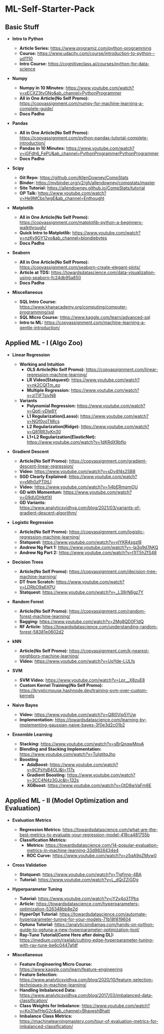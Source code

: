 # ML-Self-Starter-Pack
## Basic Stuff
* **Intro to Python**
  - **Article Series:** https://www.programiz.com/python-programming
  - **Course:** https://www.udacity.com/course/introduction-to-python--ud1110
  - **Intro Course:** https://cognitiveclass.ai/courses/python-for-data-science

* **Numpy**
  - **Numpy in 10 Minutes:** https://www.youtube.com/watch?v=xECXZ3tyONo&ab_channel=PythonProgrammer
  - **All in One Article(No Self Promo):** https://copyassignment.com/numpy-for-machine-learning-a-complete-guide/
  - **Docs Padho**
  
* **Pandas**
  - **All in One Article(No Self Promo):** https://copyassignment.com/python-pandas-tutorial-complete-introduction/
  - **Pandas in 10 Minutes:** https://www.youtube.com/watch?v=iGFdh6_FePU&ab_channel=PythonProgrammerPythonProgrammer
  - **Docs Padho**

* **Scipy**
  - **Git Repo:** https://github.com/AllenDowney/CompStats 
  - **Binder:** https://mybinder.org/v2/gh/allendowney/compstats/master
  - **Site Tutorial:** https://allendowney.github.io/CompStats/tutorial
  - **OP Talk:** https://www.youtube.com/watch?v=He9MCbs1wgE&ab_channel=Enthought

* **Matplotlib**
  - **All in One Article(No Self Promo):** https://copyassignment.com/matplotlib-python-a-beginners-walkthrough/
  - **Quick Intro to Matplotlib:** https://www.youtube.com/watch?v=nzKy9GY12yo&ab_channel=blondiebytes
  - **Docs Padho**
 
* **Seaborn**
  - **All in One Article(No Self Promo):** https://copyassignment.com/seaborn-create-elegant-plots/
  - **Article at TDS:** https://towardsdatascience.com/data-visualization-using-seaborn-fc24db95a850
  - **Docs Padho**
 
* **Miscellaneous**
  - **SQL Intro Course:** https://www.khanacademy.org/computing/computer-programming/sql
  - **SQL Micro Course:** https://www.kaggle.com/learn/advanced-sql
  - **Intro to ML:** https://copyassignment.com/machine-learning-a-gentle-introduction/

## Applied ML - I (Algo Zoo)
* **Linear Regression**
  - **Working and Intuition**
    - **OLS Article(No Self Promo):** https://copyassignment.com/linear-regression-machine-learning/
    - **LR Video(Statquest):** https://www.youtube.com/watch?v=nk2CQITm_eo
    - **Multiple Regression:** https://www.youtube.com/watch?v=zITIFTsivN8
  - **Variants**
    - **Polynomial Regression:** https://www.youtube.com/watch?v=QptI-vDle8Y
    - **L1 Regularization(Lasso):** https://www.youtube.com/watch?v=NGf0voTMlcs
    - **L2 Regularization(Ridge):** https://www.youtube.com/watch?v=Q81RR3yKn30
    - **L1+L2 Regularization(ElasticNet):** https://www.youtube.com/watch?v=1dKRdX9bfIo

* **Gradient Descent**
  - **Article(No Self Promo):** https://copyassignment.com/gradient-descent-linear-regression/
  - **Video:** https://www.youtube.com/watch?v=sDv4f4s2SB8
  - **SGD Clearly Explained:** https://www.youtube.com/watch?v=vMh0zPT0tLI
  - **Video:** https://www.youtube.com/watch?v=1j4bERmqmOU
  - **GD with Momentum:** https://www.youtube.com/watch?v=G9dUDHktfXI
  - **GD Variants:** https://www.analyticsvidhya.com/blog/2021/03/variants-of-gradient-descent-algorithm/
  
* **Logistic Regression**
  - **Article(No Self Promo):** https://copyassignment.com/logistic-regression-machine-learning/
  - **Statquest:** https://www.youtube.com/watch?v=yIYKR4sgzI8
  - **Andrew Ng Part 1:** https://www.youtube.com/watch?v=-la3q9d7AKQ
  - **Andrew Ng Part 2:** https://www.youtube.com/watch?v=t1IT5hZfS48

* **Decision Trees**
  - **Article(No Self Promo):** https://copyassignment.com/decision-tree-machine-learning/
  - **DT from Scratch:** https://www.youtube.com/watch?v=LDRbO9a6XPU
  - **Statquest:** https://www.youtube.com/watch?v=_L39rN6gz7Y

* **Random Forest**
  - **Article(No Self Promo):** https://copyassignment.com/random-forest-machine-learning/
  - **Bagging:** https://www.youtube.com/watch?v=2Mg8QD0F1dQ
  - **RF Article:** https://towardsdatascience.com/understanding-random-forest-58381e0602d2
 
* **kNN**
  - **Article(No Self Promo):** https://copyassignment.com/k-nearest-neighbors-machine-learning/
  - **Video:** https://www.youtube.com/watch?v=UqYde-LULfs
 
* **SVM**
  - **SVM Video:** https://www.youtube.com/watch?v=Lpr__X8zuE8
  - **Custom Kernel Training(No Self Promo):** https://krypticmouse.hashnode.dev/training-svm-over-custom-kernels

* **Naive Bayes**
  - **Video:** https://www.youtube.com/watch?v=Q8l0Vip5YUw
  - **Implementation:** https://towardsdatascience.com/learning-by-implementing-gaussian-naive-bayes-3f0e3d2c01b2

* **Ensemble Learning**
  - **Stacking:** https://www.youtube.com/watch?v=sBrQnqwMpvA
  - **Blending and Stacking Implementation:** https://www.youtube.com/watch?v=TuIgtitqJho
  - **Boosting**
    - **AdaBoost:** https://www.youtube.com/watch?v=9CPsYsB4OLI&t=117s
    - **Gradient Boosting:** https://www.youtube.com/watch?v=3CC4N4z3GJc&t=132s
    - **XGBoost:** https://www.youtube.com/watch?v=OtD8wVaFm6E

## Applied ML - II (Model Optimization and Evaluation)
* **Evaluation Metrics**
  - **Regression Metrics:** https://towardsdatascience.com/what-are-the-best-metrics-to-evaluate-your-regression-model-418ca481755b
  - **Classification Metrics:**
    - **Metrics:** https://towardsdatascience.com/14-popular-evaluation-metrics-in-machine-learning-33d9826434e4
    - **ROC Curve:** https://www.youtube.com/watch?v=z5qA9qZMyw0

* **Cross Validation**
  - **Statquest:** https://www.youtube.com/watch?v=TIgfjmp-4BA
  - **Tutorial:** https://www.youtube.com/watch?v=L_dQrZZjGDg
  
* **Hyperparameter Tuning**
  - **Tutorial:** https://www.youtube.com/watch?v=jY2v4q3TPbs
  - **Article:** https://towardsdatascience.com/hyperparameters-optimization-526348bb8e2d
  - **HyperOpt Tutorial:** https://towardsdatascience.com/automate-hyperparameter-tuning-for-your-models-71b18f819604
  - **Optuna Tutorial:** https://analyticsindiamag.com/hands-on-python-guide-to-optuna-a-new-hyperparameter-optimization-tool/
  - **Ray-Tune Tutorial(Come Here after doing DL):** https://medium.com/riselab/cutting-edge-hyperparameter-tuning-with-ray-tune-be6c0447afdf

* **Miscellaneous**
  - **Feature Engineering Micro Course:** https://www.kaggle.com/learn/feature-engineering
  - **Feature Selection:** https://www.analyticsvidhya.com/blog/2020/10/feature-selection-techniques-in-machine-learning/
  - **Handling Imbalanced Data:** https://www.analyticsvidhya.com/blog/2017/03/imbalanced-data-classification/
  - **Class Weights for Imbalance:** https://www.youtube.com/watch?v=Kp31wfHpG2c&ab_channel=BhaveshBhatt
  - **Imbalance Class Metrics:** https://machinelearningmastery.com/tour-of-evaluation-metrics-for-imbalanced-classification/
